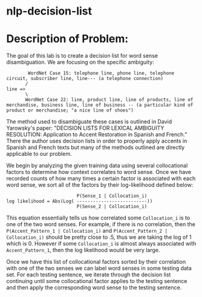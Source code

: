 # nlp-decision-list

# Description of Problem:
The goal of this lab is to create a decision list for word sense disambiguation. We are focusing on the specific ambiguity:
```
        WordNet Case 15: telephone line, phone line, telephone circuit, subscriber line, line--- (a telephone connection)
       /
line =>
       \
       WordNet Case 22: line, product line, line of products, line of merchandise, business line, line of business -- (a particular kind of product or merchandise; "a nice line of shoes")
```

The method used to disambiguate these cases is outlined in David Yarowsky's paper: "DECISION LISTS FOR LEXICAL AMBIGUITY RESOLUTION: Application to Accent Restoration in Spanish and French." There the author uses decision lists in order to properly apply accents in Spanish and French texts but many of the methods outlined are directly applicable to our problem.

We begin by analyzing the given training data using several collocational factors to determine how context correlates to word sense. Once we have recorded counts of how many times a certain factor is associated with each word sense, we sort all of the factors by their log-likelihood defined below:
```
                          P(Sense_1 | Collocation_i) 
log likelihood = Abs(Log( --------------------------))
                          P(Sense_2 | Collocation_i) 
```
This equation essentially tells us how correlated some ```Collocation_i``` is to one of the two word senses. For example, if there is no correlation, then the ```P(Accent_Pattern_1 | Collocation_i)``` and ```P(Accent_Pattern_2 | Collocation_i)``` should be pretty close to .5, thus we are taking the log of 1 which is 0. However if some ```Collocation_i``` is almost always associated with ```Accent_Pattern_1```, then the log likelihood would be very large.

Once we have this list of collocational factors sorted by their correlation with one of the two senses we can label word senses in some testing data set. For each testing sentence, we iterate through the decision list continuing until some collocational factor applies to the testing sentence and then apply the corresponding word sense to the testing sentence.
